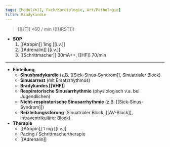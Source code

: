 ```yaml
---
tags: [Modul/m11, Fach/Kardiologie, Art/Pathologie]
title: Bradykardie
---
```

> [[HF]] <60 / min ([[HRST]])
- **SOP**
	1. [[Atropin]] 1mg [[i.v.]]
	2. [[Adrenalin]] [[i.v.]]
	3. [[Schrittmacher]] 30mA++, [[HF]] 70/min
---
- **Einteilung**
	- **Sinusbradykardie** (z.B. [[Sick-Sinus-Syndrom]], Sinuatrialer Block)
	- **Sinusarrest** (mit Ersatzrhythmus)
	- **Bradykardes [[VHF]]**
	- **Respiratorische Sinusarrhythmie** (physiologisch v.a. bei Jugendlichen)
	- **Nicht-respiratorische Sinusarrhythmie** (z.B. [[Sick-Sinus-Syndrom]])
	- **Reizleitungsstörung** (Sinuatrialer Block, [[AV-Block]], Intraventrikulärer Block)
- **Therapie**
	- [[Atropin]] 1 mg [[i.v.]]
	- Pacing / Schrittmachertherapie
	- [[Adrenalin]]
